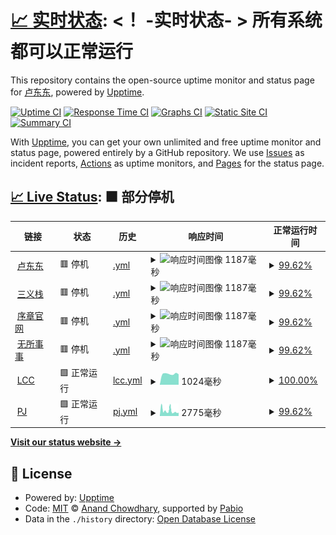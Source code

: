 # [📈 实时状态](https://status.ldd.cc): <！ -实时状态- > **所有系统都可以正常运行**

This repository contains the open-source uptime monitor and status page for [卢东东](ldd.cc), powered by [Upptime](https://github.com/upptime/upptime).

[![Uptime CI](https://github.com/xjoylu/status/workflows/Uptime%20CI/badge.svg)](https://github.com/xjoylu/status/actions?query=workflow%3A%22Uptime+CI%22)
[![Response Time CI](https://github.com/xjoylu/status/workflows/Response%20Time%20CI/badge.svg)](https://github.com/xjoylu/status/actions?query=workflow%3A%22Response+Time+CI%22)
[![Graphs CI](https://github.com/xjoylu/status/workflows/Graphs%20CI/badge.svg)](https://github.com/xjoylu/status/actions?query=workflow%3A%22Graphs+CI%22)
[![Static Site CI](https://github.com/xjoylu/status/workflows/Static%20Site%20CI/badge.svg)](https://github.com/xjoylu/status/actions?query=workflow%3A%22Static+Site+CI%22)
[![Summary CI](https://github.com/xjoylu/status/workflows/Summary%20CI/badge.svg)](https://github.com/xjoylu/status/actions?query=workflow%3A%22Summary+CI%22)

With [Upptime](https://upptime.js.org), you can get your own unlimited and free uptime monitor and status page, powered entirely by a GitHub repository. We use [Issues](https://github.com/xjoylu/status/issues) as incident reports, [Actions](https://github.com/xjoylu/status/actions) as uptime monitors, and [Pages](https://status.ldd.cc) for the status page.

## [📈 Live Status](https://demo.upptime.js.org): <!--live status--> **🟧 部分停机**

<!--start: status pages-->
<!-- This summary is generated by Upptime (https://github.com/upptime/upptime) -->
<!-- Do not edit this manually, your changes will be overwritten -->
<!-- prettier-ignore -->
| 链接 | 状态 | 历史 | 响应时间 | 正常运行时间 |
| --- | ------ | ------- | ------------- | ------ |
| <img alt="" src="https://icons.duckduckgo.com/ip3/ldd.cc.ico" height="13"> [卢东东](https://ldd.cc) | 🟥 停机 | [.yml](https://github.com/xJoyLu/status/commits/HEAD/history/.yml) | <details><summary><img alt="响应时间图像" src="./graphs//response-time-week.png" height="20"> 1187毫秒</summary><br><a href="https://status.ldd.cc/history/"><img alt="响应时间 1267" src="https://img.shields.io/endpoint?url=https%3A%2F%2Fraw.githubusercontent.com%2FxJoyLu%2Fstatus%2FHEAD%2Fapi%2F%2Fresponse-time.json"></a><br><a href="https://status.ldd.cc/history/"><img alt="24 小时响应时间 1216" src="https://img.shields.io/endpoint?url=https%3A%2F%2Fraw.githubusercontent.com%2FxJoyLu%2Fstatus%2FHEAD%2Fapi%2F%2Fresponse-time-day.json"></a><br><a href="https://status.ldd.cc/history/"><img alt="7 天正常运行时间 1187" src="https://img.shields.io/endpoint?url=https%3A%2F%2Fraw.githubusercontent.com%2FxJoyLu%2Fstatus%2FHEAD%2Fapi%2F%2Fresponse-time-week.json"></a><br><a href="https://status.ldd.cc/history/"><img alt="30天的正常运行时间 1170" src="https://img.shields.io/endpoint?url=https%3A%2F%2Fraw.githubusercontent.com%2FxJoyLu%2Fstatus%2FHEAD%2Fapi%2F%2Fresponse-time-month.json"></a><br><a href="https://status.ldd.cc/history/"><img alt="1年的正常运行时间 1267" src="https://img.shields.io/endpoint?url=https%3A%2F%2Fraw.githubusercontent.com%2FxJoyLu%2Fstatus%2FHEAD%2Fapi%2F%2Fresponse-time-year.json"></a></details> | <details><summary><a href="https://status.ldd.cc/history/">99.62%</a></summary><a href="https://status.ldd.cc/history/"><img alt="正常运行时间 91.08%" src="https://img.shields.io/endpoint?url=https%3A%2F%2Fraw.githubusercontent.com%2FxJoyLu%2Fstatus%2FHEAD%2Fapi%2F%2Fuptime.json"></a><br><a href="https://status.ldd.cc/history/"><img alt="24 小时正常运行时间 98.84%" src="https://img.shields.io/endpoint?url=https%3A%2F%2Fraw.githubusercontent.com%2FxJoyLu%2Fstatus%2FHEAD%2Fapi%2F%2Fuptime-day.json"></a><br><a href="https://status.ldd.cc/history/"><img alt="7 天正常运行时间 99.62%" src="https://img.shields.io/endpoint?url=https%3A%2F%2Fraw.githubusercontent.com%2FxJoyLu%2Fstatus%2FHEAD%2Fapi%2F%2Fuptime-week.json"></a><br><a href="https://status.ldd.cc/history/"><img alt="30天的正常运行时间 99.41%" src="https://img.shields.io/endpoint?url=https%3A%2F%2Fraw.githubusercontent.com%2FxJoyLu%2Fstatus%2FHEAD%2Fapi%2F%2Fuptime-month.json"></a><br><a href="https://status.ldd.cc/history/"><img alt="1年的正常运行时间 91.08%" src="https://img.shields.io/endpoint?url=https%3A%2F%2Fraw.githubusercontent.com%2FxJoyLu%2Fstatus%2FHEAD%2Fapi%2F%2Fuptime-year.json"></a></details>
| <img alt="" src="https://icons.duckduckgo.com/ip3/3ez.cn.ico" height="13"> [三义栈](https://3ez.cn) | 🟥 停机 | [.yml](https://github.com/xJoyLu/status/commits/HEAD/history/.yml) | <details><summary><img alt="响应时间图像" src="./graphs//response-time-week.png" height="20"> 1187毫秒</summary><br><a href="https://status.ldd.cc/history/"><img alt="响应时间 1267" src="https://img.shields.io/endpoint?url=https%3A%2F%2Fraw.githubusercontent.com%2FxJoyLu%2Fstatus%2FHEAD%2Fapi%2F%2Fresponse-time.json"></a><br><a href="https://status.ldd.cc/history/"><img alt="24 小时响应时间 1216" src="https://img.shields.io/endpoint?url=https%3A%2F%2Fraw.githubusercontent.com%2FxJoyLu%2Fstatus%2FHEAD%2Fapi%2F%2Fresponse-time-day.json"></a><br><a href="https://status.ldd.cc/history/"><img alt="7 天正常运行时间 1187" src="https://img.shields.io/endpoint?url=https%3A%2F%2Fraw.githubusercontent.com%2FxJoyLu%2Fstatus%2FHEAD%2Fapi%2F%2Fresponse-time-week.json"></a><br><a href="https://status.ldd.cc/history/"><img alt="30天的正常运行时间 1170" src="https://img.shields.io/endpoint?url=https%3A%2F%2Fraw.githubusercontent.com%2FxJoyLu%2Fstatus%2FHEAD%2Fapi%2F%2Fresponse-time-month.json"></a><br><a href="https://status.ldd.cc/history/"><img alt="1年的正常运行时间 1267" src="https://img.shields.io/endpoint?url=https%3A%2F%2Fraw.githubusercontent.com%2FxJoyLu%2Fstatus%2FHEAD%2Fapi%2F%2Fresponse-time-year.json"></a></details> | <details><summary><a href="https://status.ldd.cc/history/">99.62%</a></summary><a href="https://status.ldd.cc/history/"><img alt="正常运行时间 91.08%" src="https://img.shields.io/endpoint?url=https%3A%2F%2Fraw.githubusercontent.com%2FxJoyLu%2Fstatus%2FHEAD%2Fapi%2F%2Fuptime.json"></a><br><a href="https://status.ldd.cc/history/"><img alt="24 小时正常运行时间 98.84%" src="https://img.shields.io/endpoint?url=https%3A%2F%2Fraw.githubusercontent.com%2FxJoyLu%2Fstatus%2FHEAD%2Fapi%2F%2Fuptime-day.json"></a><br><a href="https://status.ldd.cc/history/"><img alt="7 天正常运行时间 99.62%" src="https://img.shields.io/endpoint?url=https%3A%2F%2Fraw.githubusercontent.com%2FxJoyLu%2Fstatus%2FHEAD%2Fapi%2F%2Fuptime-week.json"></a><br><a href="https://status.ldd.cc/history/"><img alt="30天的正常运行时间 99.41%" src="https://img.shields.io/endpoint?url=https%3A%2F%2Fraw.githubusercontent.com%2FxJoyLu%2Fstatus%2FHEAD%2Fapi%2F%2Fuptime-month.json"></a><br><a href="https://status.ldd.cc/history/"><img alt="1年的正常运行时间 91.08%" src="https://img.shields.io/endpoint?url=https%3A%2F%2Fraw.githubusercontent.com%2FxJoyLu%2Fstatus%2FHEAD%2Fapi%2F%2Fuptime-year.json"></a></details>
| <img alt="" src="https://icons.duckduckgo.com/ip3/xuzh.com.ico" height="13"> [序章官网](https://xuzh.com) | 🟥 停机 | [.yml](https://github.com/xJoyLu/status/commits/HEAD/history/.yml) | <details><summary><img alt="响应时间图像" src="./graphs//response-time-week.png" height="20"> 1187毫秒</summary><br><a href="https://status.ldd.cc/history/"><img alt="响应时间 1267" src="https://img.shields.io/endpoint?url=https%3A%2F%2Fraw.githubusercontent.com%2FxJoyLu%2Fstatus%2FHEAD%2Fapi%2F%2Fresponse-time.json"></a><br><a href="https://status.ldd.cc/history/"><img alt="24 小时响应时间 1216" src="https://img.shields.io/endpoint?url=https%3A%2F%2Fraw.githubusercontent.com%2FxJoyLu%2Fstatus%2FHEAD%2Fapi%2F%2Fresponse-time-day.json"></a><br><a href="https://status.ldd.cc/history/"><img alt="7 天正常运行时间 1187" src="https://img.shields.io/endpoint?url=https%3A%2F%2Fraw.githubusercontent.com%2FxJoyLu%2Fstatus%2FHEAD%2Fapi%2F%2Fresponse-time-week.json"></a><br><a href="https://status.ldd.cc/history/"><img alt="30天的正常运行时间 1170" src="https://img.shields.io/endpoint?url=https%3A%2F%2Fraw.githubusercontent.com%2FxJoyLu%2Fstatus%2FHEAD%2Fapi%2F%2Fresponse-time-month.json"></a><br><a href="https://status.ldd.cc/history/"><img alt="1年的正常运行时间 1267" src="https://img.shields.io/endpoint?url=https%3A%2F%2Fraw.githubusercontent.com%2FxJoyLu%2Fstatus%2FHEAD%2Fapi%2F%2Fresponse-time-year.json"></a></details> | <details><summary><a href="https://status.ldd.cc/history/">99.62%</a></summary><a href="https://status.ldd.cc/history/"><img alt="正常运行时间 91.08%" src="https://img.shields.io/endpoint?url=https%3A%2F%2Fraw.githubusercontent.com%2FxJoyLu%2Fstatus%2FHEAD%2Fapi%2F%2Fuptime.json"></a><br><a href="https://status.ldd.cc/history/"><img alt="24 小时正常运行时间 98.84%" src="https://img.shields.io/endpoint?url=https%3A%2F%2Fraw.githubusercontent.com%2FxJoyLu%2Fstatus%2FHEAD%2Fapi%2F%2Fuptime-day.json"></a><br><a href="https://status.ldd.cc/history/"><img alt="7 天正常运行时间 99.62%" src="https://img.shields.io/endpoint?url=https%3A%2F%2Fraw.githubusercontent.com%2FxJoyLu%2Fstatus%2FHEAD%2Fapi%2F%2Fuptime-week.json"></a><br><a href="https://status.ldd.cc/history/"><img alt="30天的正常运行时间 99.41%" src="https://img.shields.io/endpoint?url=https%3A%2F%2Fraw.githubusercontent.com%2FxJoyLu%2Fstatus%2FHEAD%2Fapi%2F%2Fuptime-month.json"></a><br><a href="https://status.ldd.cc/history/"><img alt="1年的正常运行时间 91.08%" src="https://img.shields.io/endpoint?url=https%3A%2F%2Fraw.githubusercontent.com%2FxJoyLu%2Fstatus%2FHEAD%2Fapi%2F%2Fuptime-year.json"></a></details>
| <img alt="" src="https://icons.duckduckgo.com/ip3/wusuoshishi.com.ico" height="13"> [无所事事](https://wusuoshishi.com) | 🟥 停机 | [.yml](https://github.com/xJoyLu/status/commits/HEAD/history/.yml) | <details><summary><img alt="响应时间图像" src="./graphs//response-time-week.png" height="20"> 1187毫秒</summary><br><a href="https://status.ldd.cc/history/"><img alt="响应时间 1267" src="https://img.shields.io/endpoint?url=https%3A%2F%2Fraw.githubusercontent.com%2FxJoyLu%2Fstatus%2FHEAD%2Fapi%2F%2Fresponse-time.json"></a><br><a href="https://status.ldd.cc/history/"><img alt="24 小时响应时间 1216" src="https://img.shields.io/endpoint?url=https%3A%2F%2Fraw.githubusercontent.com%2FxJoyLu%2Fstatus%2FHEAD%2Fapi%2F%2Fresponse-time-day.json"></a><br><a href="https://status.ldd.cc/history/"><img alt="7 天正常运行时间 1187" src="https://img.shields.io/endpoint?url=https%3A%2F%2Fraw.githubusercontent.com%2FxJoyLu%2Fstatus%2FHEAD%2Fapi%2F%2Fresponse-time-week.json"></a><br><a href="https://status.ldd.cc/history/"><img alt="30天的正常运行时间 1170" src="https://img.shields.io/endpoint?url=https%3A%2F%2Fraw.githubusercontent.com%2FxJoyLu%2Fstatus%2FHEAD%2Fapi%2F%2Fresponse-time-month.json"></a><br><a href="https://status.ldd.cc/history/"><img alt="1年的正常运行时间 1267" src="https://img.shields.io/endpoint?url=https%3A%2F%2Fraw.githubusercontent.com%2FxJoyLu%2Fstatus%2FHEAD%2Fapi%2F%2Fresponse-time-year.json"></a></details> | <details><summary><a href="https://status.ldd.cc/history/">99.62%</a></summary><a href="https://status.ldd.cc/history/"><img alt="正常运行时间 91.08%" src="https://img.shields.io/endpoint?url=https%3A%2F%2Fraw.githubusercontent.com%2FxJoyLu%2Fstatus%2FHEAD%2Fapi%2F%2Fuptime.json"></a><br><a href="https://status.ldd.cc/history/"><img alt="24 小时正常运行时间 98.84%" src="https://img.shields.io/endpoint?url=https%3A%2F%2Fraw.githubusercontent.com%2FxJoyLu%2Fstatus%2FHEAD%2Fapi%2F%2Fuptime-day.json"></a><br><a href="https://status.ldd.cc/history/"><img alt="7 天正常运行时间 99.62%" src="https://img.shields.io/endpoint?url=https%3A%2F%2Fraw.githubusercontent.com%2FxJoyLu%2Fstatus%2FHEAD%2Fapi%2F%2Fuptime-week.json"></a><br><a href="https://status.ldd.cc/history/"><img alt="30天的正常运行时间 99.41%" src="https://img.shields.io/endpoint?url=https%3A%2F%2Fraw.githubusercontent.com%2FxJoyLu%2Fstatus%2FHEAD%2Fapi%2F%2Fuptime-month.json"></a><br><a href="https://status.ldd.cc/history/"><img alt="1年的正常运行时间 91.08%" src="https://img.shields.io/endpoint?url=https%3A%2F%2Fraw.githubusercontent.com%2FxJoyLu%2Fstatus%2FHEAD%2Fapi%2F%2Fuptime-year.json"></a></details>
| <img alt="" src="https://icons.duckduckgo.com/ip3/lcc.cc.ico" height="13"> [LCC](https://lcc.cc) | 🟩 正常运行 | [lcc.yml](https://github.com/xJoyLu/status/commits/HEAD/history/lcc.yml) | <details><summary><img alt="响应时间图像" src="./graphs/lcc/response-time-week.png" height="20"> 1024毫秒</summary><br><a href="https://status.ldd.cc/history/lcc"><img alt="响应时间 1038" src="https://img.shields.io/endpoint?url=https%3A%2F%2Fraw.githubusercontent.com%2FxJoyLu%2Fstatus%2FHEAD%2Fapi%2Flcc%2Fresponse-time.json"></a><br><a href="https://status.ldd.cc/history/lcc"><img alt="24 小时响应时间 986" src="https://img.shields.io/endpoint?url=https%3A%2F%2Fraw.githubusercontent.com%2FxJoyLu%2Fstatus%2FHEAD%2Fapi%2Flcc%2Fresponse-time-day.json"></a><br><a href="https://status.ldd.cc/history/lcc"><img alt="7 天正常运行时间 1024" src="https://img.shields.io/endpoint?url=https%3A%2F%2Fraw.githubusercontent.com%2FxJoyLu%2Fstatus%2FHEAD%2Fapi%2Flcc%2Fresponse-time-week.json"></a><br><a href="https://status.ldd.cc/history/lcc"><img alt="30天的正常运行时间 1031" src="https://img.shields.io/endpoint?url=https%3A%2F%2Fraw.githubusercontent.com%2FxJoyLu%2Fstatus%2FHEAD%2Fapi%2Flcc%2Fresponse-time-month.json"></a><br><a href="https://status.ldd.cc/history/lcc"><img alt="1年的正常运行时间 1038" src="https://img.shields.io/endpoint?url=https%3A%2F%2Fraw.githubusercontent.com%2FxJoyLu%2Fstatus%2FHEAD%2Fapi%2Flcc%2Fresponse-time-year.json"></a></details> | <details><summary><a href="https://status.ldd.cc/history/lcc">100.00%</a></summary><a href="https://status.ldd.cc/history/lcc"><img alt="正常运行时间 91.61%" src="https://img.shields.io/endpoint?url=https%3A%2F%2Fraw.githubusercontent.com%2FxJoyLu%2Fstatus%2FHEAD%2Fapi%2Flcc%2Fuptime.json"></a><br><a href="https://status.ldd.cc/history/lcc"><img alt="24 小时正常运行时间 100.00%" src="https://img.shields.io/endpoint?url=https%3A%2F%2Fraw.githubusercontent.com%2FxJoyLu%2Fstatus%2FHEAD%2Fapi%2Flcc%2Fuptime-day.json"></a><br><a href="https://status.ldd.cc/history/lcc"><img alt="7 天正常运行时间 100.00%" src="https://img.shields.io/endpoint?url=https%3A%2F%2Fraw.githubusercontent.com%2FxJoyLu%2Fstatus%2FHEAD%2Fapi%2Flcc%2Fuptime-week.json"></a><br><a href="https://status.ldd.cc/history/lcc"><img alt="30天的正常运行时间 100.00%" src="https://img.shields.io/endpoint?url=https%3A%2F%2Fraw.githubusercontent.com%2FxJoyLu%2Fstatus%2FHEAD%2Fapi%2Flcc%2Fuptime-month.json"></a><br><a href="https://status.ldd.cc/history/lcc"><img alt="1年的正常运行时间 91.61%" src="https://img.shields.io/endpoint?url=https%3A%2F%2Fraw.githubusercontent.com%2FxJoyLu%2Fstatus%2FHEAD%2Fapi%2Flcc%2Fuptime-year.json"></a></details>
| <img alt="" src="https://icons.duckduckgo.com/ip3/peijin.cn.ico" height="13"> [PJ](https://peijin.cn) | 🟩 正常运行 | [pj.yml](https://github.com/xJoyLu/status/commits/HEAD/history/pj.yml) | <details><summary><img alt="响应时间图像" src="./graphs/pj/response-time-week.png" height="20"> 2775毫秒</summary><br><a href="https://status.ldd.cc/history/pj"><img alt="响应时间 2082" src="https://img.shields.io/endpoint?url=https%3A%2F%2Fraw.githubusercontent.com%2FxJoyLu%2Fstatus%2FHEAD%2Fapi%2Fpj%2Fresponse-time.json"></a><br><a href="https://status.ldd.cc/history/pj"><img alt="24 小时响应时间 1661" src="https://img.shields.io/endpoint?url=https%3A%2F%2Fraw.githubusercontent.com%2FxJoyLu%2Fstatus%2FHEAD%2Fapi%2Fpj%2Fresponse-time-day.json"></a><br><a href="https://status.ldd.cc/history/pj"><img alt="7 天正常运行时间 2775" src="https://img.shields.io/endpoint?url=https%3A%2F%2Fraw.githubusercontent.com%2FxJoyLu%2Fstatus%2FHEAD%2Fapi%2Fpj%2Fresponse-time-week.json"></a><br><a href="https://status.ldd.cc/history/pj"><img alt="30天的正常运行时间 2167" src="https://img.shields.io/endpoint?url=https%3A%2F%2Fraw.githubusercontent.com%2FxJoyLu%2Fstatus%2FHEAD%2Fapi%2Fpj%2Fresponse-time-month.json"></a><br><a href="https://status.ldd.cc/history/pj"><img alt="1年的正常运行时间 2082" src="https://img.shields.io/endpoint?url=https%3A%2F%2Fraw.githubusercontent.com%2FxJoyLu%2Fstatus%2FHEAD%2Fapi%2Fpj%2Fresponse-time-year.json"></a></details> | <details><summary><a href="https://status.ldd.cc/history/pj">99.62%</a></summary><a href="https://status.ldd.cc/history/pj"><img alt="正常运行时间 99.47%" src="https://img.shields.io/endpoint?url=https%3A%2F%2Fraw.githubusercontent.com%2FxJoyLu%2Fstatus%2FHEAD%2Fapi%2Fpj%2Fuptime.json"></a><br><a href="https://status.ldd.cc/history/pj"><img alt="24 小时正常运行时间 98.84%" src="https://img.shields.io/endpoint?url=https%3A%2F%2Fraw.githubusercontent.com%2FxJoyLu%2Fstatus%2FHEAD%2Fapi%2Fpj%2Fuptime-day.json"></a><br><a href="https://status.ldd.cc/history/pj"><img alt="7 天正常运行时间 99.62%" src="https://img.shields.io/endpoint?url=https%3A%2F%2Fraw.githubusercontent.com%2FxJoyLu%2Fstatus%2FHEAD%2Fapi%2Fpj%2Fuptime-week.json"></a><br><a href="https://status.ldd.cc/history/pj"><img alt="30天的正常运行时间 99.41%" src="https://img.shields.io/endpoint?url=https%3A%2F%2Fraw.githubusercontent.com%2FxJoyLu%2Fstatus%2FHEAD%2Fapi%2Fpj%2Fuptime-month.json"></a><br><a href="https://status.ldd.cc/history/pj"><img alt="1年的正常运行时间 99.47%" src="https://img.shields.io/endpoint?url=https%3A%2F%2Fraw.githubusercontent.com%2FxJoyLu%2Fstatus%2FHEAD%2Fapi%2Fpj%2Fuptime-year.json"></a></details>

<!--end: status pages-->

[**Visit our status website →**](https://status.ldd.cc)

## 📄 License

- Powered by: [Upptime](https://github.com/upptime/upptime)
- Code: [MIT](./LICENSE) © [Anand Chowdhary](https://anandchowdhary.com), supported by [Pabio](https://pabio.com)
- Data in the `./history` directory: [Open Database License](https://opendatacommons.org/licenses/odbl/1-0/)
